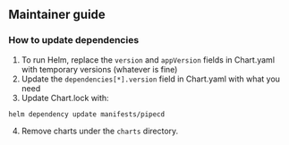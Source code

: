 ## Maintainer guide
### How to update dependencies
1. To run Helm, replace the `version` and `appVersion` fields in Chart.yaml with temporary versions (whatever is fine)
2. Update the `dependencies[*].version` field in Chart.yaml with what you need
3. Update Chart.lock with:

```
helm dependency update manifests/pipecd
```

4. Remove charts under the `charts` directory.
